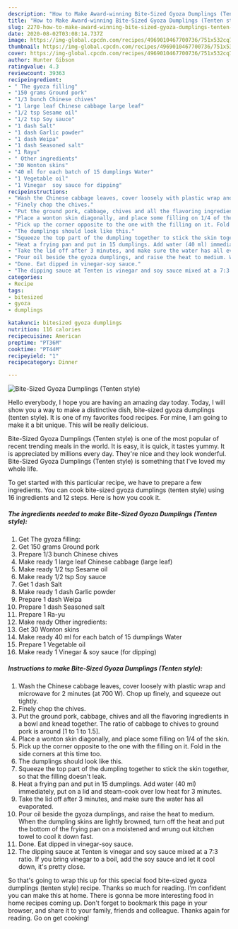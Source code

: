 ```yaml
---
description: "How to Make Award-winning Bite-Sized Gyoza Dumplings (Tenten style)"
title: "How to Make Award-winning Bite-Sized Gyoza Dumplings (Tenten style)"
slug: 2270-how-to-make-award-winning-bite-sized-gyoza-dumplings-tenten-style
date: 2020-08-02T03:08:14.737Z
image: https://img-global.cpcdn.com/recipes/4969010467700736/751x532cq70/bite-sized-gyoza-dumplings-tenten-style-recipe-main-photo.jpg
thumbnail: https://img-global.cpcdn.com/recipes/4969010467700736/751x532cq70/bite-sized-gyoza-dumplings-tenten-style-recipe-main-photo.jpg
cover: https://img-global.cpcdn.com/recipes/4969010467700736/751x532cq70/bite-sized-gyoza-dumplings-tenten-style-recipe-main-photo.jpg
author: Hunter Gibson
ratingvalue: 4.3
reviewcount: 39363
recipeingredient:
- " The gyoza filling"
- "150 grams Ground pork"
- "1/3 bunch Chinese chives"
- "1 large leaf Chinese cabbage large leaf"
- "1/2 tsp Sesame oil"
- "1/2 tsp Soy sauce"
- "1 dash Salt"
- "1 dash Garlic powder"
- "1 dash Weipa"
- "1 dash Seasoned salt"
- "1 Rayu"
- " Other ingredients"
- "30 Wonton skins"
- "40 ml for each batch of 15 dumplings Water"
- "1 Vegetable oil"
- "1 Vinegar  soy sauce for dipping"
recipeinstructions:
- "Wash the Chinese cabbage leaves, cover loosely with plastic wrap and microwave for 2 minutes (at 700 W). Chop up finely, and squeeze out tightly."
- "Finely chop the chives."
- "Put the ground pork, cabbage, chives and all the flavoring ingredients in a bowl and knead together. The ratio of cabbage to chives to ground pork is around [1 to 1 to 1.5]."
- "Place a wonton skin diagonally, and place some filling on 1/4 of the skin."
- "Pick up the corner opposite to the one with the filling on it. Fold in the side corners at this time too."
- "The dumplings should look like this."
- "Squeeze the top part of the dumpling together to stick the skin together, so that the filling doesn&#39;t leak."
- "Heat a frying pan and put in 15 dumplings. Add water (40 ml) immediately, put on a lid and steam-cook over low heat for 3 minutes."
- "Take the lid off after 3 minutes, and make sure the water has all evaporated."
- "Pour oil beside the gyoza dumplings, and raise the heat to medium. When the dumpling skins are lightly browned, turn off the heat and put the bottom of the frying pan on a moistened and wrung out kitchen towel to cool it down fast."
- "Done. Eat dipped in vinegar-soy sauce."
- "The dipping sauce at Tenten is vinegar and soy sauce mixed at a 7:3 ratio. If you bring vinegar to a boil, add the soy sauce and let it cool down, it&#39;s pretty close."
categories:
- Recipe
tags:
- bitesized
- gyoza
- dumplings

katakunci: bitesized gyoza dumplings 
nutrition: 116 calories
recipecuisine: American
preptime: "PT36M"
cooktime: "PT44M"
recipeyield: "1"
recipecategory: Dinner

---
```



![Bite-Sized Gyoza Dumplings (Tenten style)](https://img-global.cpcdn.com/recipes/4969010467700736/751x532cq70/bite-sized-gyoza-dumplings-tenten-style-recipe-main-photo.jpg)

Hello everybody, I hope you are having an amazing day today. Today, I will show you a way to make a distinctive dish, bite-sized gyoza dumplings (tenten style). It is one of my favorites food recipes. For mine, I am going to make it a bit unique. This will be really delicious.

Bite-Sized Gyoza Dumplings (Tenten style) is one of the most popular of recent trending meals in the world. It is easy, it is quick, it tastes yummy. It is appreciated by millions every day. They're nice and they look wonderful. Bite-Sized Gyoza Dumplings (Tenten style) is something that I've loved my whole life.




To get started with this particular recipe, we have to prepare a few ingredients. You can cook bite-sized gyoza dumplings (tenten style) using 16 ingredients and 12 steps. Here is how you cook it.

<!--inarticleads1-->

##### The ingredients needed to make Bite-Sized Gyoza Dumplings (Tenten style):

1. Get  The gyoza filling:
1. Get 150 grams Ground pork
1. Prepare 1/3 bunch Chinese chives
1. Make ready 1 large leaf Chinese cabbage (large leaf)
1. Make ready 1/2 tsp Sesame oil
1. Make ready 1/2 tsp Soy sauce
1. Get 1 dash Salt
1. Make ready 1 dash Garlic powder
1. Prepare 1 dash Weipa
1. Prepare 1 dash Seasoned salt
1. Prepare 1 Ra-yu
1. Make ready  Other ingredients:
1. Get 30 Wonton skins
1. Make ready 40 ml for each batch of 15 dumplings Water
1. Prepare 1 Vegetable oil
1. Make ready 1 Vinegar &amp; soy sauce (for dipping)




<!--inarticleads2-->

##### Instructions to make Bite-Sized Gyoza Dumplings (Tenten style):

1. Wash the Chinese cabbage leaves, cover loosely with plastic wrap and microwave for 2 minutes (at 700 W). Chop up finely, and squeeze out tightly.
1. Finely chop the chives.
1. Put the ground pork, cabbage, chives and all the flavoring ingredients in a bowl and knead together. The ratio of cabbage to chives to ground pork is around [1 to 1 to 1.5].
1. Place a wonton skin diagonally, and place some filling on 1/4 of the skin.
1. Pick up the corner opposite to the one with the filling on it. Fold in the side corners at this time too.
1. The dumplings should look like this.
1. Squeeze the top part of the dumpling together to stick the skin together, so that the filling doesn&#39;t leak.
1. Heat a frying pan and put in 15 dumplings. Add water (40 ml) immediately, put on a lid and steam-cook over low heat for 3 minutes.
1. Take the lid off after 3 minutes, and make sure the water has all evaporated.
1. Pour oil beside the gyoza dumplings, and raise the heat to medium. When the dumpling skins are lightly browned, turn off the heat and put the bottom of the frying pan on a moistened and wrung out kitchen towel to cool it down fast.
1. Done. Eat dipped in vinegar-soy sauce.
1. The dipping sauce at Tenten is vinegar and soy sauce mixed at a 7:3 ratio. If you bring vinegar to a boil, add the soy sauce and let it cool down, it&#39;s pretty close.




So that's going to wrap this up for this special food bite-sized gyoza dumplings (tenten style) recipe. Thanks so much for reading. I'm confident you can make this at home. There is gonna be more interesting food in home recipes coming up. Don't forget to bookmark this page in your browser, and share it to your family, friends and colleague. Thanks again for reading. Go on get cooking!
